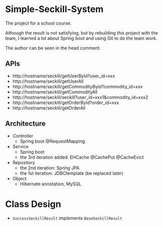 # Simple-Seckill-System
The project for a school course.

Although the result is not satisfying, but by rebuilding this project with the team, I learned a lot about Spring boot and using Git to do the team work.

The author can be seen in the head comment.

## APIs
* http://hostname/seckill/getUserById?user_id=xxx
* http://hostname/seckill/getUserAll
* http://hostname/seckill/getCommodityById?commodity_id=xxx
* http://hostname/seckill/getCommodityAll
* http://hostname/seckill/seckill?user_id=xxx1&commodity_id=xxx2
* http://hostname/seckill/getOrderById?order_id=xxx
* http://hostname/seckill/getOrderAll

## Architecture
* Controller
  - Spring boot @RequestMapping
* Service
  - Spring boot
  - the 3rd iteration added: EHCache @CachePut @CacheEvict
* Repository
  - the 2nd iteration: Spring JPA
  - the 1st iteration: JDBCtemplate (be replaced later)
* Object
  * Hibernate annotation, MySQL
 
 # Class Design
 * `SuccessSeckillResult` implements `BaseSeckillResult` 
